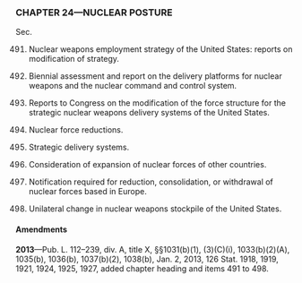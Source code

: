 ### **CHAPTER 24—NUCLEAR POSTURE** ###

Sec.

491. Nuclear weapons employment strategy of the United States: reports on modification of strategy.

492. Biennial assessment and report on the delivery platforms for nuclear weapons and the nuclear command and control system.

493. Reports to Congress on the modification of the force structure for the strategic nuclear weapons delivery systems of the United States.

494. Nuclear force reductions.

495. Strategic delivery systems.

496. Consideration of expansion of nuclear forces of other countries.

497. Notification required for reduction, consolidation, or withdrawal of nuclear forces based in Europe.

498. Unilateral change in nuclear weapons stockpile of the United States.

#### Amendments ####

**2013**—Pub. L. 112–239, div. A, title X, §§1031(b)(1), (3)(C)(i), 1033(b)(2)(A), 1035(b), 1036(b), 1037(b)(2), 1038(b), Jan. 2, 2013, 126 Stat. 1918, 1919, 1921, 1924, 1925, 1927, added chapter heading and items 491 to 498.